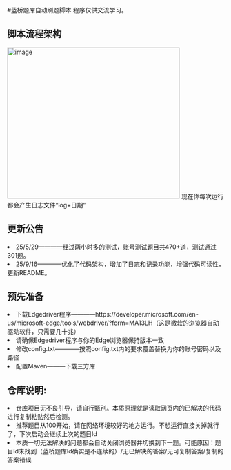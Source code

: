 #蓝桥题库自动刷题脚本
程序仅供交流学习。
<h2>脚本流程架构</h2>
<img width="400" height="350" alt="image" src="https://github.com/user-attachments/assets/0a6436f6-3624-4b5b-a6e0-f0af14e65c5e" />
现在你每次运行都会产生日志文件“log+日期”
<h2>更新公告</h2>
<li>25/5/29————经过两小时多的测试，账号测试题目共470+道，测试通过301题。</li>
<li>25/9/16————优化了代码架构，增加了日志和记录功能，增强代码可读性，更新README。</li>
<h2>预先准备</h2>
  <li>下载Edgedriver程序————https://developer.microsoft.com/en-us/microsoft-edge/tools/webdriver/?form=MA13LH（这是微软的浏览器自动驱动软件，只需要几十兆）</li>
  <li>请确保Edgedriver程序与你的Edge浏览器保持版本一致</li>
  <li>修改config.txt————按照config.txt内的要求覆盖替换为你的账号密码以及路径</li>
  <li>配置Maven———下载三方库</li>
<h2>仓库说明:</h2>
<li>仓库项目无不良引导，请自行甄别。本质原理就是读取网页内的已解决的代码进行复制粘贴然后检测。</li>
<li>推荐题目从100开始，请在网络环境较好的地方运行。不想运行直接关掉就行了，下次启动会继续上次的题目Id</li>
<li>本质一切无法解决的问题都会自动关闭浏览器并切换到下一题。可能原因：题目Id未找到（蓝桥题库Id确实是不连续的）/无已解决的答案/无可复制答案/复制的答案错误</li>

